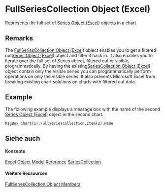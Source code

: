 
# FullSeriesCollection Object (Excel)

Represents the full set of [Series Object (Excel)](c7d34b32-8172-f7a0-0a17-f01d44246b64.md) objects in a chart.


## Remarks

The [FullSeriesCollection Object (Excel)](5d7b7e7c-0a74-307b-84f9-56143ceba464.md) object enables you to get a filtered out[Series Object (Excel)](c7d34b32-8172-f7a0-0a17-f01d44246b64.md) object and filter it back in. It also enables you to iterate over the full set of Series object, filtered out or visible, programmatically. By having the existing[SeriesCollection Object (Excel)](93aa1f0b-4939-8c60-a444-2f791e8ce144.md) object contain only the visible series you can programmatically perform operations on only the visible series. It also prevents Microsoft Excel from breaking existing chart solutions on charts with filtered out data.


## Example

The following example displays a message box with the name of the second [Series Object (Excel)](c7d34b32-8172-f7a0-0a17-f01d44246b64.md) object in the second chart.


```VB.net
MsgBox Chart(1).FullSeriesCollection.Item(2).Name
```


## Siehe auch


#### Konzepte


[Excel Object Model Reference](11ea8598-8a20-92d5-f98b-0da04263bf2c.md)
[SeriesCollection](93aa1f0b-4939-8c60-a444-2f791e8ce144.md)
#### Weitere Ressourcen


[FullSeriesCollection Object Members](http://msdn.microsoft.com/library/18060b3a-f25c-fa99-d3f3-dd59f7928465%28Office.15%29.aspx)